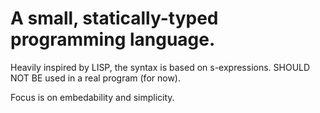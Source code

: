 # A small, statically-typed programming language.
Heavily inspired by LISP, the syntax is based on s-expressions.
SHOULD NOT BE used in a real program (for now).

Focus is on embedability and simplicity.